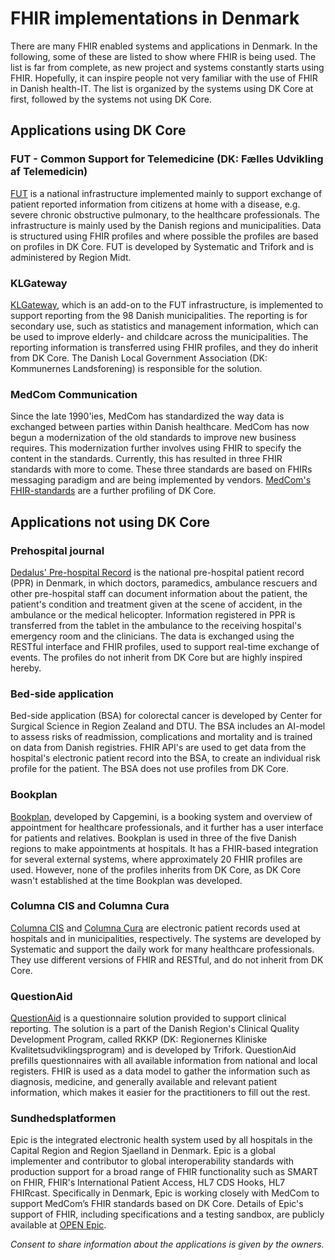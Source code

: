 # FHIR implementations in Denmark
There are many FHIR enabled systems and applications in Denmark. In the following, some of these are listed to show where FHIR is being used. The list is far from complete, as new project and systems constantly starts using FHIR. Hopefully, it can inspire people not very familiar with the use of FHIR in Danish health-IT. The list is organized by the systems using DK Core at first, followed by the systems not using DK Core. 

## Applications using DK Core
### FUT - Common Support for Telemedicine (DK: Fælles Udvikling af Telemedicin)
[FUT](https://docs.ehealth.sundhed.dk/latest/ig/index.html) is a national infrastructure implemented mainly to support exchange of patient reported information from citizens at home with a disease, e.g. severe chronic obstructive pulmonary, to the healthcare professionals. The infrastructure is mainly used by the Danish regions and municipalities. Data is structured using FHIR profiles and where possible the profiles are based on profiles in DK Core. 
FUT is developed by Systematic and Trifork and is administered by Region Midt. 

### KLGateway 
[KLGateway](https://fhir.kl.dk/gateway/index.html), which is an add-on to the FUT infrastructure, is implemented to support reporting from the 98 Danish municipalities. The reporting is for secondary use, such as statistics and management information, which can be used to improve elderly- and childcare across the municipalities. The reporting information is transferred using FHIR profiles, and they do inherit from DK Core. 
The Danish Local Government Association (DK: Kommunernes Landsforening) is responsible for the solution.

### MedCom Communication
Since the late 1990'ies, MedCom has standardized the way data is exchanged between parties within Danish healthcare. MedCom has now begun a modernization of the old standards to improve new business requires. This modernization further involves using FHIR to specify the content in the standards. Currently, this has resulted in three FHIR standards with more to come. These three standards are based on FHIRs messaging paradigm and are being implemented by vendors. [MedCom's FHIR-standards](https://medcomdk.github.io/MedComLandingPage/) are a further profiling of DK Core. 


## Applications not using DK Core
### Prehospital journal
[Dedalus' Pre-hospital Record](https://www.dedalus.com/ne/da/our-offer/products/amphi-praehospital/) is the national pre-hospital patient record (PPR) in Denmark, in which doctors, paramedics, ambulance rescuers and other pre-hospital staff can document information about the patient, the patient's condition and treatment given at the scene of accident, in the ambulance or the medical helicopter. Information registered in PPR is transferred from the tablet in the ambulance to the receiving hospital's emergency room and the clinicians. The data is exchanged using the RESTful interface and FHIR profiles, used to support real-time exchange of events. The profiles do not inherit from DK Core but are highly inspired hereby. 

### Bed-side application 
Bed-side application (BSA) for colorectal cancer is developed by Center for Surgical Science in Region Zealand and DTU. The BSA includes an AI-model to assess risks of readmission, complications and mortality and is trained on data from Danish registries. FHIR API's are used to get data from the hospital's electronic patient record into the BSA, to create an individual risk profile for the patient. The BSA does not use profiles from DK Core. 

### Bookplan
[Bookplan](https://www.capgemini.com/dk-en/services/digital-sundhed/), developed by Capgemini, is a booking system and overview of appointment for healthcare professionals, and it further has a user interface for patients and relatives. Bookplan is used in three of the five Danish regions to make appointments at hospitals. It has a FHIR-based integration for several external systems, where approximately 20 FHIR profiles are used. However, none of the profiles inherits from DK Core, as DK Core wasn't established at the time Bookplan was developed.

### Columna CIS and Columna Cura
[Columna CIS](https://systematic.com/da-dk/brancher/healthcare/hospital/columna-cis/) and [Columna Cura](https://systematic.com/da-dk/brancher/healthcare/kommune/columna-cura/) are electronic patient records used at hospitals and in municipalities, respectively. The systems are developed by Systematic and support the daily work for many healthcare professionals. They use different versions of FHIR and RESTful, and do not inherit from DK Core. 

### QuestionAid
[QuestionAid](https://trifork.com/?cases=quality-reporting-platform-providing-security-quality-and-process-optimization) is a questionnaire solution provided to support clinical reporting. The solution is a part of the Danish Region's Clinical Quality Development Program, called RKKP (DK: Regionernes Kliniske Kvalitetsudviklingsprogram) and is developed by Trifork. QuestionAid prefills questionnaires with all available information from national and local registers. FHIR is used as a data model to gather the information such as diagnosis, medicine, and generally available and relevant patient information, which makes it easier for the practitioners to fill out the rest.

### Sundhedsplatformen
Epic is the integrated electronic health system used by all hospitals in the Capital Region and Region Sjaelland in Denmark. Epic is a global implementer and contributor to global interoperability standards with production support for a broad range of FHIR functionality such as SMART on FHIR, FHIR's International Patient Access, HL7 CDS Hooks, HL7 FHIRcast. Specifically in Denmark, Epic is working closely with MedCom to support MedCom’s FHIR standards based on DK Core. Details of Epic's support of FHIR, including specifications and a testing sandbox, are publicly available at [OPEN Epic](https://open.epic.com).

*Consent to share information about the applications is given by the owners.*
